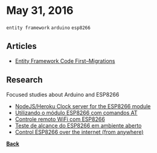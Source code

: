 # May 31, 2016

`entity framework` `arduino` `esp8266`

## Articles

- [Entity Framework Code First–Migrations](https://msdn.microsoft.com/pt-br/library/jj591330.aspx)

## Research

Focused studies about Arduino and ESP8266

- [NodeJS/Heroku Clock server for the ESP8266 module](http://theblogofpeterchen.blogspot.com.br/2015/09/nodejsheroku-clock-server-for-esp8266.html)
- [Utilizando o módulo ESP8266 com comandos AT](http://pedrominatel.com.br/esp8266/utilizando-o-modulo-esp8266-com-comandos-at/)
- [Controle remoto WiFi com ESP8266](http://pedrominatel.com.br/esp8266/controle-remoto-wifi-com-esp8266/)
- [Teste de alcance do ESP8266 em ambiente aberto](http://pedrominatel.com.br/esp8266/teste-de-alcance-do-esp8266-em-ambiente-aberto/)
- [Control ESP8266 over the internet (from anywhere)](http://www.instructables.com/id/Control-ESP8266-Over-the-Internet-from-Anywhere/)


[__Back__](../README.md)
